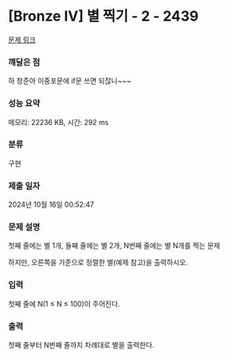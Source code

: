 # [Bronze IV] 별 찍기 - 2 - 2439 

[문제 링크](https://www.acmicpc.net/problem/2439) 

### 꺠달은 점
하 창준아 이중포문에 if문 쓰면 되잖니~~~

### 성능 요약

메모리: 22236 KB, 시간: 292 ms

### 분류

구현

### 제출 일자

2024년 10월 16일 00:52:47

### 문제 설명

<p>첫째 줄에는 별 1개, 둘째 줄에는 별 2개, N번째 줄에는 별 N개를 찍는 문제</p>

<p>하지만, 오른쪽을 기준으로 정렬한 별(예제 참고)을 출력하시오.</p>

### 입력 

 <p>첫째 줄에 N(1 ≤ N ≤ 100)이 주어진다.</p>

### 출력 

 <p>첫째 줄부터 N번째 줄까지 차례대로 별을 출력한다.</p>

